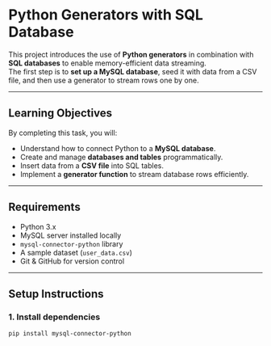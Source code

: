 # Python Generators with SQL Database
This project introduces the use of **Python generators** in combination with **SQL databases** to enable memory-efficient data streaming.  
The first step is to **set up a MySQL database**, seed it with data from a CSV file, and then use a generator to stream rows one by one.

---

## Learning Objectives
By completing this task, you will:
- Understand how to connect Python to a **MySQL database**.
- Create and manage **databases and tables** programmatically.
- Insert data from a **CSV file** into SQL tables.
- Implement a **generator function** to stream database rows efficiently.

---

## Requirements
- Python 3.x
- MySQL server installed locally
- `mysql-connector-python` library
- A sample dataset (`user_data.csv`)
- Git & GitHub for version control

---

## Setup Instructions

### 1. Install dependencies

```bash
pip install mysql-connector-python
```